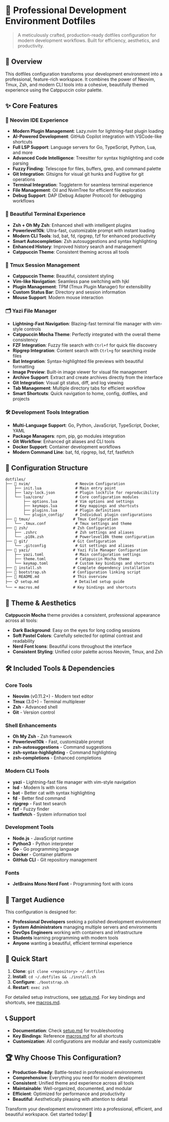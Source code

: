 # 🚀 Professional Development Environment Dotfiles

> A meticulously crafted, production-ready dotfiles configuration for modern development workflows. Built for efficiency, aesthetics, and productivity.

## 🎯 Overview

This dotfiles configuration transforms your development environment into a professional, feature-rich workspace. It combines the power of Neovim, Tmux, Zsh, and modern CLI tools into a cohesive, beautifully themed experience using the Catppuccin color palette.

## ✨ Core Features

### 🌟 **Neovim IDE Experience**

- **Modern Plugin Management**: Lazy.nvim for lightning-fast plugin loading
- **AI-Powered Development**: GitHub Copilot integration with VSCode-like shortcuts
- **Full LSP Support**: Language servers for Go, TypeScript, Python, Lua, and more
- **Advanced Code Intelligence**: Treesitter for syntax highlighting and code parsing
- **Fuzzy Finding**: Telescope for files, buffers, grep, and command palette
- **Git Integration**: Gitsigns for visual git hunks and Fugitive for git operations
- **Terminal Integration**: Toggleterm for seamless terminal experience
- **File Management**: Oil and NvimTree for efficient file exploration
- **Debug Support**: DAP (Debug Adapter Protocol) for debugging workflows

### 🎨 **Beautiful Terminal Experience**

- **Zsh + Oh My Zsh**: Enhanced shell with intelligent plugins
- **Powerlevel10k**: Ultra-fast, customizable prompt with instant loading
- **Modern CLI Tools**: lsd, bat, fd, ripgrep, fzf for enhanced productivity
- **Smart Autocompletion**: Zsh autosuggestions and syntax highlighting
- **Enhanced History**: Improved history search and management
- **Catppuccin Theme**: Consistent theming across all tools

### 🔧 **Tmux Session Management**

- **Catppuccin Theme**: Beautiful, consistent styling
- **Vim-like Navigation**: Seamless pane switching with hjkl
- **Plugin Management**: TPM (Tmux Plugin Manager) for extensibility
- **Custom Status Bar**: Directory and session information
- **Mouse Support**: Modern mouse interaction

### 🗂️ **Yazi File Manager**

- **Lightning-Fast Navigation**: Blazing-fast terminal file manager with vim-style controls
- **Catppuccin Mocha Theme**: Perfectly integrated with the overall theme consistency
- **FZF Integration**: Fuzzy file search with `Ctrl+f` for quick file discovery
- **Ripgrep Integration**: Content search with `Ctrl+g` for searching inside files
- **Bat Integration**: Syntax-highlighted file previews with beautiful formatting
- **Image Preview**: Built-in image viewer for visual file management
- **Archive Support**: Extract and create archives directly from the interface
- **Git Integration**: Visual git status, diff, and log viewing
- **Tab Management**: Multiple directory tabs for efficient workflow
- **Smart Shortcuts**: Quick navigation to home, config, dotfiles, and projects

### 🛠️ **Development Tools Integration**

- **Multi-Language Support**: Go, Python, JavaScript, TypeScript, Docker, YAML
- **Package Managers**: npm, pip, go modules integration
- **Git Workflow**: Enhanced git aliases and CLI tools
- **Docker Support**: Container development workflows
- **Modern Command Line**: bat, fd, ripgrep, lsd, fzf, fastfetch

## 📁 Configuration Structure

```
dotfiles/
├── 📂 nvim/                    # Neovim Configuration
│   ├── init.lua               # Main entry point
│   ├── lazy-lock.json         # Plugin lockfile for reproducibility
│   └── lua/core/              # Core configuration modules
│       ├── options.lua        # Vim options and settings
│       ├── keymaps.lua        # Key mappings and shortcuts
│       ├── plugins.lua        # Plugin definitions
│       └── plugin_config/     # Individual plugin configurations
├── 📂 tmux/                   # Tmux Configuration
│   └── .tmux.conf             # Tmux settings and theme
├── 📂 zsh/                    # Zsh Configuration
│   ├── .zshrc                 # Zsh settings and aliases
│   └── .p10k.zsh              # Powerlevel10k theme configuration
├── 📂 git/                    # Git Configuration
│   └── .gitconfig             # Git settings and aliases
├── 📂 yazi/                   # Yazi File Manager Configuration
│   ├── yazi.toml              # Main configuration settings
│   ├── theme.toml             # Catppuccin Mocha theme
│   └── keymap.toml            # Custom key bindings and shortcuts
├── 🚀 install.sh              # Complete dependency installation
├── 🔗 bootstrap.sh            # Configuration linking script
├── 📖 README.md               # This overview
├── 📋 setup.md                # Detailed setup guide
└── ⌨️ macros.md               # Key bindings and shortcuts
```

## 🌈 Theme & Aesthetics

**Catppuccin Mocha** theme provides a consistent, professional appearance across all tools:

- **Dark Background**: Easy on the eyes for long coding sessions
- **Soft Pastel Colors**: Carefully selected for optimal contrast and readability
- **Nerd Font Icons**: Beautiful icons throughout the interface
- **Consistent Styling**: Unified color palette across Neovim, Tmux, and Zsh

## 🛠️ Included Tools & Dependencies

### **Core Tools**

- **Neovim** (v0.11.2+) - Modern text editor
- **Tmux** (3.0+) - Terminal multiplexer
- **Zsh** - Advanced shell
- **Git** - Version control

### **Shell Enhancements**

- **Oh My Zsh** - Zsh framework
- **Powerlevel10k** - Fast, customizable prompt
- **zsh-autosuggestions** - Command suggestions
- **zsh-syntax-highlighting** - Command highlighting
- **zsh-completions** - Enhanced completions

### **Modern CLI Tools**

- **yazi** - Lightning-fast file manager with vim-style navigation
- **lsd** - Modern ls with icons
- **bat** - Better cat with syntax highlighting
- **fd** - Better find command
- **ripgrep** - Fast text search
- **fzf** - Fuzzy finder
- **fastfetch** - System information tool

### **Development Tools**

- **Node.js** - JavaScript runtime
- **Python3** - Python interpreter
- **Go** - Go programming language
- **Docker** - Container platform
- **GitHub CLI** - Git repository management

### **Fonts**

- **JetBrains Mono Nerd Font** - Programming font with icons

## 🎯 Target Audience

This configuration is designed for:

- **Professional Developers** seeking a polished development environment
- **System Administrators** managing multiple servers and environments
- **DevOps Engineers** working with containers and infrastructure
- **Students** learning programming with modern tools
- **Anyone** wanting a beautiful, efficient terminal experience

## 🚀 Quick Start

1. **Clone**: `git clone <repository> ~/.dotfiles`
2. **Install**: `cd ~/.dotfiles && ./install.sh`
3. **Configure**: `./bootstrap.sh`
4. **Restart**: `exec zsh`

For detailed setup instructions, see [setup.md](setup.md).
For key bindings and shortcuts, see [macros.md](macros.md).

## 📞 Support

- **Documentation**: Check [setup.md](setup.md) for troubleshooting
- **Key Bindings**: Reference [macros.md](macros.md) for all shortcuts
- **Customization**: All configurations are modular and easily customizable

## 🏆 Why Choose This Configuration?

- **Production-Ready**: Battle-tested in professional environments
- **Comprehensive**: Everything you need for modern development
- **Consistent**: Unified theme and experience across all tools
- **Maintainable**: Well-organized, documented, and modular
- **Efficient**: Optimized for performance and productivity
- **Beautiful**: Aesthetically pleasing with attention to detail

Transform your development environment into a professional, efficient, and beautiful workspace. Get started today! 🚀
